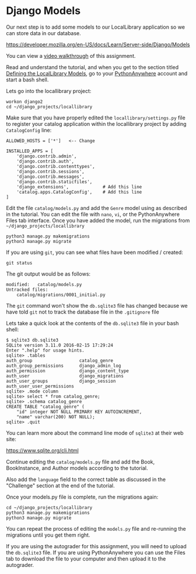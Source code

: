 Django Models
=============

Our next step is to add some models to our LocalLibrary application so we can store
data in our database.

https://developer.mozilla.org/en-US/docs/Learn/Server-side/Django/Models

You can view a
<a href="https://www.youtube.com/watch?v=2-QFePlm7GA&list=PLlRFEj9H3Oj5e-EH0t3kXrcdygrL9-u-Z&index=5" target="_blank">video walkthrough</a> of this assignment.

Read and understand the tutorial, and when you get to the section titled
<a href="https://developer.mozilla.org/en-US/docs/Learn/Server-side/Django/Models#Defining_the_LocalLibrary_Models" target="_blank">Defining the LocalLibrary Models</a>, 
go to your
<a href="https://www.pythonanywhere.com" target="_blank">PythonAnywhere</a>
account and start a bash shell.

Lets go into the locallibrary project:

    workon django2
    cd ~/django_projects/locallibrary

Make sure that you have properly edited the `locallibrary/settings.py` file to register your catalog
application within the locallibrary project by adding `CatalogConfig` line:

    ALLOWED_HOSTS = ['*']   <-- Change

    INSTALLED_APPS = [
        'django.contrib.admin',
        'django.contrib.auth',
        'django.contrib.contenttypes',
        'django.contrib.sessions',
        'django.contrib.messages',
        'django.contrib.staticfiles',
        'django_extensions',             # Add this line
        'catalog.apps.CatalogConfig',    # Add this line
    ]

Edit the file `catalog/models.py` and add the `Genre` model using as described in the tutorial.
You can edit the file with `nano`, `vi`, or the PythonAnywhere Files tab interface.  Once you have added
the model, run the migrations from `~/django_projects/locallibrary`

    python3 manage.py makemigrations
    python3 manage.py migrate

If you are using `git`, you can see what files have been modified / created:

    git status

The git output would be as follows:

    modified:   catalog/models.py
    Untracked files:
        catalog/migrations/0001_initial.py   

The `git` command won't show the `db.sqlite3` file has changed because we have told `git`
not to track the database file in the `.gitignore` file

Lets take a quick look at the contents of the `db.sqlite3` file in your bash shell:

    $ sqlite3 db.sqlite3 
    SQLite version 3.11.0 2016-02-15 17:29:24
    Enter ".help" for usage hints.
    sqlite> .tables
    auth_group                  catalog_genre
    auth_group_permissions      django_admin_log
    auth_permission             django_content_type
    auth_user                   django_migrations
    auth_user_groups            django_session
    auth_user_user_permissions
    sqlite> .mode column
    sqlite> select * from catalog_genre;
    sqlite> .schema catalog_genre
    CREATE TABLE "catalog_genre" (
        "id" integer NOT NULL PRIMARY KEY AUTOINCREMENT, 
        "name" varchar(200) NOT NULL);
    sqlite> .quit  

You can learn more about the command line mode of `sqlite3` at their web site:

https://www.sqlite.org/cli.html

Continue editing the `catalog/models.py` file and add the Book, BookInstance, and Author models
according to the tutorial.

Also add the `language` field to the correct table as discussed in the "Challenge" section 
at the end of the tutorial.

Once your models.py file is complete, run the migrations again:

    cd ~/django_projects/locallibrary
    python3 manage.py makemigrations
    python3 manage.py migrate

You can repeat the process of editing the `models.py` file and re-running the migrations until you get them
right.

If you are using the autograder for this assignment, you will need to upload the
`db.sqlite3` file.  If you are using PythonAnywhere you can use the Files tab
to download the file to your computer and then upload it to the autograder.

